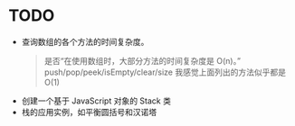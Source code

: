 # TODO
- 查询数组的各个方法的时间复杂度。
    > 是否“在使用数组时，大部分方法的时间复杂度是 O(n)。”  
    > push/pop/peek/isEmpty/clear/size
    > 我感觉上面列出的方法似乎都是O(1) 
- 创建一个基于 JavaScript 对象的 Stack 类
- 栈的应用实例，如平衡圆括号和汉诺塔